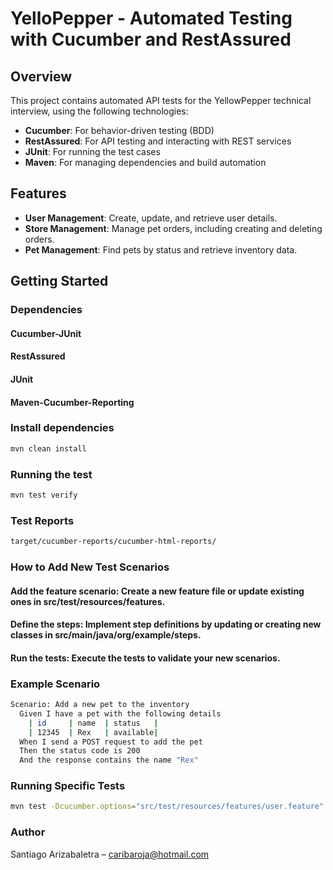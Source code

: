 # YelloPepper - Automated Testing with Cucumber and RestAssured

## Overview

This project contains automated API tests for the YellowPepper technical interview, using the following technologies:
- **Cucumber**: For behavior-driven testing (BDD)
- **RestAssured**: For API testing and interacting with REST services
- **JUnit**: For running the test cases
- **Maven**: For managing dependencies and build automation

## Features

- **User Management**: Create, update, and retrieve user details.
- **Store Management**: Manage pet orders, including creating and deleting orders.
- **Pet Management**: Find pets by status and retrieve inventory data.

## Getting Started

### Dependencies
#### Cucumber-JUnit
#### RestAssured
#### JUnit
#### Maven-Cucumber-Reporting

### Install dependencies

```bash
mvn clean install
```

### Running the test

```bash
mvn test verify
```

### Test Reports

```bash
target/cucumber-reports/cucumber-html-reports/
```

### How to Add New Test Scenarios
#### Add the feature scenario: Create a new feature file or update existing ones in src/test/resources/features.
#### Define the steps: Implement step definitions by updating or creating new classes in src/main/java/org/example/steps.
#### Run the tests: Execute the tests to validate your new scenarios.

### Example Scenario

```bash
Scenario: Add a new pet to the inventory
  Given I have a pet with the following details
    | id     | name  | status   |
    | 12345  | Rex   | available|
  When I send a POST request to add the pet
  Then the status code is 200
  And the response contains the name "Rex"
```


### Running Specific Tests

```bash
mvn test -Dcucumber.options="src/test/resources/features/user.feature"
```


### Author
Santiago Arizabaletra – caribaroja@hotmail.com
